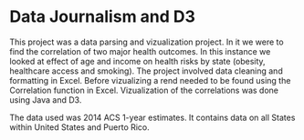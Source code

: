 # Data Journalism and D3

This project was a data parsing and vizualization project. In it we were to find the correlation of two major health outcomes. In this instance we looked at effect of age and income on health risks by state (obesity, healthcare access and smoking). The project involved data cleaning and formatting in Excel. Before vizualizing a rend needed to be found using the Correlation function in Excel. Vizualization of the correlations was done using Java and D3.

The data used was 2014 ACS 1-year estimates. It contains data on all States within United States and Puerto Rico.







